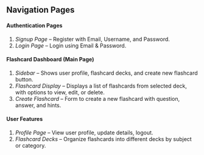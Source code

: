 ## Navigation Pages

#### Authentication Pages
1. *Signup Page* – Register with Email, Username, and Password.
2. *Login Page* – Login using Email & Password.

#### Flashcard Dashboard (Main Page)
1. *Sidebar* – Shows user profile, flashcard decks, and create new flashcard button.
2. *Flashcard Display* – Displays a list of flashcards from selected deck, with options to view, edit, or delete.
3. *Create Flashcard* – Form to create a new flashcard with question, answer, and hints.

#### User Features
1. *Profile Page* – View user profile, update details, logout.
2. *Flashcard Decks* – Organize flashcards into different decks by subject or category.
